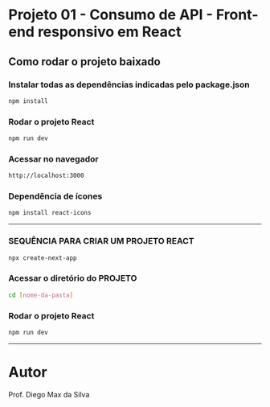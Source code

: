 # Projeto 01 - Consumo de API - Front-end responsivo em React

## Como rodar o projeto baixado
### Instalar todas as dependências indicadas pelo package.json
```bash
npm install
```

### Rodar o projeto React
```bash
npm run dev
```

### Acessar no navegador
```bash
http://localhost:3000
```

### Dependência de ícones
```bash
npm install react-icons
```

--------------------------------------------

### SEQUÊNCIA PARA CRIAR UM PROJETO REACT
```bash
npx create-next-app
```

### Acessar o diretório do PROJETO
```bash
cd [nome-da-pasta]
```

### Rodar o projeto React
```bash
npm run dev
```

<hr>

# Autor

Prof. Diego Max da Silva<br>